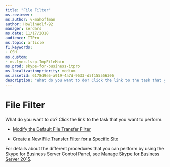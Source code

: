 ```yaml
---
title: "File Filter"
ms.reviewer: 
ms.author: v-mahoffman
author: HowlinWolf-92
manager: serdars
ms.date: 11/17/2018
audience: ITPro
ms.topic: article
f1.keywords:
- CSH
ms.custom:
- ms.lync.lscp.ImpFileMain
ms.prod: skype-for-business-itpro
ms.localizationpriority: medium
ms.assetid: 6178d9e5-a919-4a7d-9633-d5f155556306
description: "What do you want to do? Click the link to the task that you want to perform."
---
```


# File Filter

What do you want to do? Click the link to the task that you want to perform.

- [Modify the Default File Transfer Filter](/previous-versions/office/lync-server-2013/lync-server-2013-modify-the-default-file-transfer-filter)

- [Create a New File Transfer Filter for a Specific Site](/previous-versions/office/lync-server-2013/lync-server-2013-create-a-new-file-transfer-filter-for-a-specific-site)

For details about the different procedures that you can perform by using the Skype for Business Server Control Panel, see [Manage Skype for Business Server 2015](../../manage/manage.md).